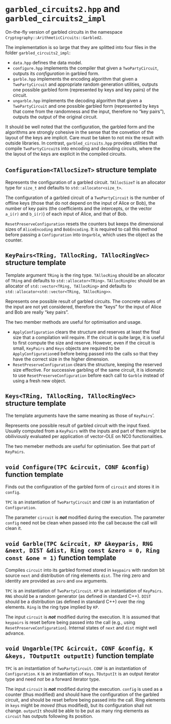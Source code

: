 # `garbled_circuits2.hpp` and `garbled_circuits2_impl`

On-the-fly version of garbled circuits in the namespace `Cryptography::ArithmeticCircuits::Garbled2`.

The implementation is so large that they are splitted into four files in the folder `garbled_circuits2_impl`:

- `data.hpp` defines the data model.
- `configure.hpp` implements the compiler that given a `TwoPartyCircuit`, outputs its *configuration* in garbled form.
- `garble.hpp` implements the encoding algorithm that given a `TwoPartyCircuit` and appropriate random generation utilities, outputs one possible garbled form (represented by keys and key pairs) of the circuit.
- `ungarble.hpp` implements the decoding algorithm that given a `TwoPartyCircuit` and one possible garbled form (represented by keys that come from the randomness and the input, therefore no “key pairs”), outputs the output of the original circuit.

It should be well noted that the configuration, the garbled form and the algorithms are strongly cohesive in the sense that the convetion of the layout of the keys are implicit. Care must be taken to not mix the result with outside libraries. In contrast, `garbled_circuits.hpp` provides utilities that compile `TwoPartyCircuit`s into encoding and decoding circuits, where the the layout of the keys are explicit in the compiled circuits.

## `Configuration<TAllocSizeT>` structure template

Represents the configuration of a garbled circuit. `TAllocSizeT` is an allocator type for `size_t` and defaults to `std::allocator<size_t>`.

The configuration of a garbled circuit of a `TwoPartyCircuit` is the number of offline keys (those that do not depend on the input of Alice or Bob), the number of key pairs (the coefficients and the intercepts, or the vector `a_i(r)` and `b_i(r)`) of each input of Alice, and that of Bob.

`ResetPreserveConfiguration` resets the counters but keeps the dimensional sizes of `AliceEncoding` and `BobEncoding`. It is required to call this method before passing a `Configuration` into `Ungarble`, which uses the object as the counter.

## `KeyPairs<TRing, TAllocRing, TAllocRingVec>` structure template

Template argument `TRing` is the ring type. `TAllocRing` should be an allocator of `TRing` and defaults to `std::allocator<TRing>`. `TAllocRingVec` should be an allocator of `std::vector<TRing, TAllocRing>` and defaults to `std::allocator<std::vector<TRing, TAllocRing>>`.

Represents one possible result of garbled circuits. The concrete values of the input are not yet considered, therefore the “keys” for the input of Alice and Bob are really “key pairs”.

The two member methods are useful for optimisation and usage.

- `ApplyConfiguration` clears the structure and reserves at least the final size that a compilation wiil require. If the circuit is quite large, it is useful to first compute the size and reserve. However, even if the circuit is small, `KeyPairs` and `Keys` objects are required to be `ApplyConfiguration`ed before being passed into the calls so that they have the correct size in the higher dimension.
- `ResetPreserveConfiguration` clears the structure, keeping the reserved size effective. For successive garbling of the same circuit, it is idiomatic to use `ResetPreserveConfiguration` before each call to `Garble` instead of using a fresh new object.

## `Keys<TRing, TAllocRing, TAllocRingVec>` structure template

The template arguments have the same meaning as those of `KeyPairs`’.

Represents one possible result of garbled circuit with the input fixed. Usually computed from a `KeyPairs` with the inputs and part of them might be obiliviously evaluated per application of vector-OLE on NC0 functionalities.

The two memeber methods are useful for optimisation. See that part of `KeyPairs`.

## `void Configure(TPC &circuit, CONF &config)` function template

Finds out the configuration of the garbled form of `circuit` and stores it in `config`.

`TPC` is an instantiation of `TwoPartyCircuit` and `CONF` is an instantiation of `Configuration`.

The parameter `circuit` is ***not*** modified during the execution. The parameter `config` need not be clean when passed into the call because the call will clean it.

## `void Garble(TPC &circuit, KP &keyparis, RNG &next, DIST &dist, Ring const &zero = 0, Ring const &one = 1)` function template

Compiles `circuit` into its garbled formed stored in `keypairs` with random bit source `next` and distribution of ring elements `dist`. The ring zero and identity are provided as `zero` and `one` arguments.

`TPC` is an instantiation of `TwoPartyCircuit`. `KP` is an instantiation of `KeyPairs`. `RNG` should be a random generator (as defined in standard C++). `DIST` should be a distribution (as defined in standard C++) over the ring elements. `Ring` is the ring type implied by `KP`.

The input `circuit` is ***not*** modified during the execution. It is assumed that `keypairs` is reset before being passed into the call (e.g., using `ResetPreserveConfiguration`). Internal states of `next` and `dist` might well advance.

## `void Ungarble(TPC &circuit, CONF &config, K &keys, TOutputIt outputIt)` function template

`TPC` is an instantiation of `TwoPartyCircuit`. `CONF` is an instantiation of `Configuration`. `K` is an instantiation of `Keys`. `TOutputIt` is an output iterator type and need *not* be a forward iterator type.

The input `circuit` is ***not*** modified during the execution. `config` is used as a counter (thus modified) and should have the configuration of the garbled circuit, and should be reset before being passed into the call. Ring elements in `keys` might be *moved* (thus modified), but its configuration shall not change. `outputIt` should be able to be put as many ring elements as `circuit` has outputs following its position.
